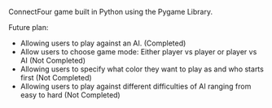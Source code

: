 ConnectFour game built in Python using the Pygame Library.

Future plan: 
- Allowing users to play against an AI. (Completed)
- Allow users to choose game mode: Either player vs player or player vs AI (Not Completed)
- Allowing users to specify what color they want to play as and who starts first (Not Completed)
- Allowing users to play against different difficulties of AI ranging from easy to hard (Not Completed)
